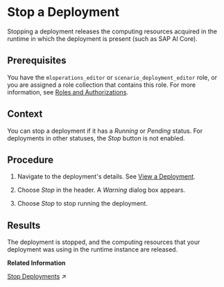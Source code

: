 <!-- loioaa127da70b224c1c854fc4b1d3144647 -->

# Stop a Deployment

Stopping a deployment releases the computing resources acquired in the runtime in which the deployment is present \(such as SAP AI Core\).



<a name="loioaa127da70b224c1c854fc4b1d3144647__prereq_b54_nld_jpb"/>

## Prerequisites

You have the `mloperations_editor` or `scenario_deployment_editor` role, or you are assigned a role collection that contains this role. For more information, see [Roles and Authorizations](roles-and-authorizations-4ef8499.md).



<a name="loioaa127da70b224c1c854fc4b1d3144647__context_zoe_rnd_jpb"/>

## Context

You can stop a deployment if it has a *Running* or *Pending* status. For deployments in other statuses, the *Stop* button is not enabled.



<a name="loioaa127da70b224c1c854fc4b1d3144647__steps_z33_xqd_jpb"/>

## Procedure

1.  Navigate to the deployment's details. See [View a Deployment](view-a-deployment-d6f793e.md).

2.  Choose *Stop* in the header. A *Warning* dialog box appears.

3.  Choose *Stop* to stop running the deployment.




<a name="loioaa127da70b224c1c854fc4b1d3144647__result_rr1_4nd_jpb"/>

## Results

The deployment is stopped, and the computing resources that your deployment was using in the runtime instance are released.

**Related Information**  


[Stop Deployments](https://help.sap.com/viewer/2d6c5984063c40a59eda62f4a9135bee/CLOUD/en-US/b7d2577088c84417bbab370173d38cd8.html#loiob7d2577088c84417bbab370173d38cd8 "Stopping a deployment releases the SAP AI Core runtime computing resources that it used.") :arrow_upper_right:

